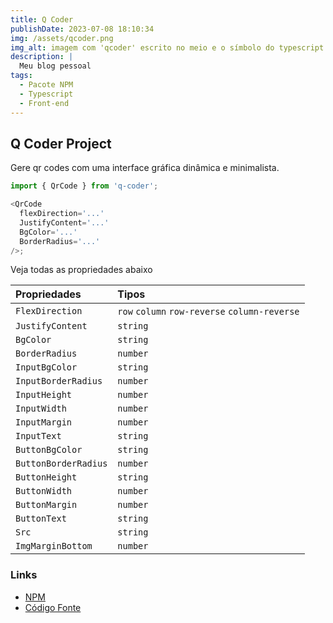 ```yaml
---
title: Q Coder
publishDate: 2023-07-08 18:10:34
img: /assets/qcoder.png
img_alt: imagem com 'qcoder' escrito no meio e o símbolo do typescript no lado inferior direito da escrita.
description: |
  Meu blog pessoal
tags:
  - Pacote NPM
  - Typescript
  - Front-end
---
```


## Q Coder Project

Gere qr codes com uma interface gráfica dinâmica e minimalista.

```javascript
import { QrCode } from 'q-coder';

<QrCode
  flexDirection='...'
  JustifyContent='...'
  BgColor='...'
  BorderRadius='...'
/>;
```

Veja todas as propriedades abaixo

| Propriedades         | Tipos                                         |
| :------------------- | :-------------------------------------------- |
| `FlexDirection`      | `row` `column` `row-reverse` `column-reverse` |
| `JustifyContent`     | `string`                                      |
| `BgColor`            | `string`                                      |
| `BorderRadius`       | `number`                                      |
| `InputBgColor`       | `string`                                      |
| `InputBorderRadius`  | `number`                                      |
| `InputHeight`        | `number`                                      |
| `InputWidth`         | `number`                                      |
| `InputMargin`        | `number`                                      |
| `InputText`          | `string`                                      |
| `ButtonBgColor`      | `string`                                      |
| `ButtonBorderRadius` | `number`                                      |
| `ButtonHeight`       | `string`                                      |
| `ButtonWidth`        | `number`                                      |
| `ButtonMargin`       | `number`                                      |
| `ButtonText`         | `string`                                      |
| `Src`                | `string`                                      |
| `ImgMarginBottom`    | `number`                                      |

### Links

- [NPM](https://www.npmjs.com/package/q-coder)
- [Código Fonte](https://github.com/marcelldac/q-coder)
